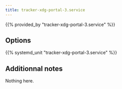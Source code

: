 ```yaml
---
title: tracker-xdg-portal-3.service
---
```


{{% provided_by "tracker-xdg-portal-3.service" %}}

## Options

{{% systemd_unit "tracker-xdg-portal-3.service" %}}

## Additionnal notes

Nothing here.